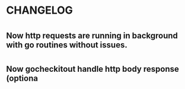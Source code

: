 # CHANGELOG 

#

## Now http requests are running in background with go routines without issues. 

#

## Now gocheckitout handle http body response (optiona